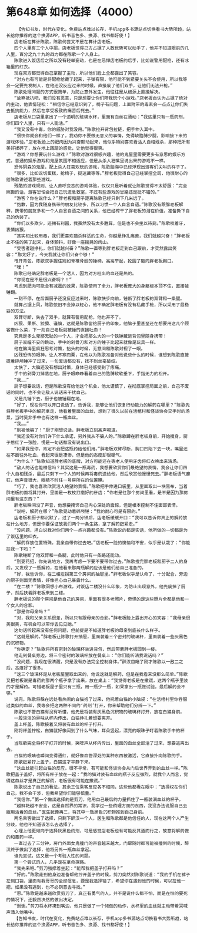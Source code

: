 # 第648章 如何选择（4000）
        【告知书友，时代在变化，免费站点难以长存，手机app多书源站点切换看书大势所趋，站长给你推荐的这个换源APP，听书音色多、换源、找书都好使！】
       店老板在算计陈歌，陈歌何尝又不是在算计店老板。
       四个人里有三个人中招，店老板觉得己方占据了人数优势可以动手了，他并不知道眼前的几人里，百分之九十九的战力都在陈歌一个人身上。
       陈歌进入饭店后之所以没有轻举妄动，也是在忌惮店老板的后手，比如说警用配枪，还有冰箱里的红衣。
       现在双方都觉得自己掌握了主动，所以他们脸上全都露出了笑容。
       “对方也有可能是将配枪给藏了起来，子弹有限，他可能不到紧要关头不会使用，所以我等会一定要先发制人，在他还没反应过来的时候，直接废了他们双手，让他们无法开枪。”
       陈歌处理问题的方式很简单，为防止意外发生，他往往是从根源上直接解决。
       “放弃抵抗吧，我们没有恶意，只是想要让你们陪我玩个小游戏。”店老板自认为占据了绝对的主动，他表情轻松：“相信你已经意识到了，椅子有问题，上面附带的毒素会一点点让你们失去抵抗能力，然后在享受极致的痛苦后死去。”
       店老板从口袋里拿出了一个透明的玻璃水杯，里面有血丝在涌动：“我这里只有一瓶药剂，你们四个人里，只有一人能活。”
       “我又没有中毒，你的威胁对我没用。”陈歌拉开背包拉链，把手伸入其中。
       “很快你就会和他们一样了，我劝你不要做无意义的事情，免得缺胳膊少腿，影响接下来的游戏体验。”店老板脸上的肥肉因为兴奋颤动起来，他似乎特别喜欢看活人自相残杀，那种把所有美好揉碎了，放在地上践踏的感觉，让他觉得很爽。
       “游戏？你想要玩什么游戏？”陈歌对游戏很感兴趣，他的鬼屋里需要更多有意思的娱乐方式，普通的娱乐游戏和鬼屋氛围不相适应，但是从杀人狂嘴里说出来的游戏不一样。
       恐怖阴森的鬼屋，配上杀人狂喜欢玩的游戏，陈歌脑海中已经浮现出游客们尖叫的样子了。
       “很多，比如说切蛋糕，抢椅子，捉迷藏等等。”胖老板觉得自己已经掌控全局，他很耐心的给陈歌讲述着那些游戏。
       残酷的游戏规则、让人直呼变态的游戏体验，仅仅只是听着就让陈歌觉得不太舒服：“完全照搬的话，游客恐怕会把自己玩进急救室，不过有些游戏的思路还是挺不错的。”
       “游客？你在说什么？”胖老板和厨子距离陈歌已经只剩下几米远了。
       “抱歉，因为我随身携带的朋友比较多，所以习惯一个人自言自语。”陈歌没有跟胖老板解释，携带的朋友多和一个人自言自语之间的关系，他已经榨干了胖老板的潜在价值，准备撕下自己的伪装了。
       “你们以多欺少，还拥有利器，我虽然没有太多胜算，但是也不会坐以待毙。”陈歌咬着牙，表情凶狠。
       “其实相比较用毒，我们更喜欢猎杀鲜活的生命，你越是挣扎痛苦，我们就越兴奋！”胖老板止不住的笑了起来，身体颤抖，好像一座摇晃的肉山。
       “受害者越挣扎，你们就越兴奋？”陈歌一直等到胖老板走到自己跟前，才突然露出笑容：“那太好了，今天我就让你们兴奋个够！”
       甩开背包，陈歌双手握住宛如脊椎骨般的锤柄，高高举起，抡圆了砸向胖老板胸口。
       “噗！”
       陈歌已经确定胖老板是一个活人，因为对方吐出的血还是热的。
       “你现在是不是很兴奋啊？！”
       考虑到肥肉可能会有减震的效果，陈歌使用了全力，胖老板庞大的身躯根本顶不住，直接被锤翻。
       一刻不停，在后面厨子还没反应过来时，陈歌快步向前，锤断了胖老板的双臂和一条腿。
       就算占据上风，陈歌依旧不会掉以轻心，他不确定胖老板有没有私藏手枪，所以采用了最稳妥的方法。
       双臂尽断，失去了双手，就算有警用配枪，他也开不了。
       凶狠、果断、狡猾、谨慎，这就是陈歌留给厨子的印象，他脑子里甚至还在想要用这几个顾客做什么菜，下一刻自己老板就被锤的直接吐血！
       究竟是多么卑鄙无耻的一个人，才会把那么大的一个铁锤藏进背包里随身携带！
       厨子双瞳不安的跳动，手中的剁骨刀和对方的锤子比起来就像是玩具一样。
       他在脑海里疯狂思考对策，抬头的时候，无意间和陈歌对视了一眼。
       凶残恐怖的眼神，让人不寒而栗，在他以为陈歌准备对他说些什么的时候，谁想到陈歌直接提着碎颅锤冲了过来，一句废话都没有，找不到丝毫破绽。
       太快了，大脑还没有想出对策，身体已经感受到了疼痛。
       手中的剁骨刀掉落在地，厨子眼睁睁看着自己的胳膊软软垂下，手指无力的松开。
       “我……”
       厨子想要说话，但是陈歌没有给他这个机会，他太谨慎了，在彻底掌控局面之前，自己不废话的同时，也不会让敌人说话来干扰自己。
       又是几锤下去，厨子也被锤翻在地。
       “好了，现在你可以开口说话了。告诉我，能够让他们恢复行动能力的解药在哪里？”陈歌先将胖老板手中的解药拿走，他看着里面的血丝，想到了很久以前在活棺村和怪谈协会交手时的场景，当时吴非手中也有这样一瓶血丝。
       “我……”
       “别被他骗了！”厨子刚想说话，胖老板立刻高声喊道。
       “我还没有对你们许下什么承诺，另外我从不骗人的。”陈歌蹲在胖老板身前，开始搜身，厨子憋红了一张脸，愣是一句话都没有说出口。
       “如果我是你，肯定不会把这瓶药给他们用。”胖老板双臂尽断，胸口凹陷下去一块，嘴里还在不断往外吐血，看起来很是凄惨，但是他的态度却很硬气。
       “为什么？”陈歌知道胖老板的底牌，对方可能还在等老人使用牙齿将红衣唤出来清场。
       “敌人的话也能相信吗？其实这是一瓶毒药，我想要欣赏你们最绝望的表情，我会让你们四个人自相残杀，最后只剩下一个人的时候再将毒药送给他，然后欣赏他慢慢死去。”胖老板语气癫狂，他声音很大，眼睛不时往一号房所在的位置瞟。
       “巧了，我也喜欢欣赏活人绝望的表情。”陈歌把手伸进口袋里，从里面取出一块黑布，当着胖老板的面将其打开，里面是一枚枚打磨好的牙齿：“你老是往那个房间里看，是不是因为那房间里有这东西？”
       胖老板瞬间没了声音，他想要掩饰自己内心深处的震惊，但是根本控制不住面部表情。
       “说吧，解药在哪？”陈歌晃动着碎颅锤：“我的耐心可是有限的。”
       店老板和厨子都沉默了，过了一两分钟后，店老板缓缓开口：“我可以告诉你真正的解药放在什么地方，但是你要保证放我们两个一条生路，拿了解药赶紧走。”
       “没问题，坦白说我对你们两个一点兴趣都没有。”陈歌说的都是实话，他所做的一切都是为了饭店里的红衣。
       “解药存放位置特殊，我亲自带你过去吧。”店老板一脸的懊恼和不安，似乎是认栽了：“你能扶我一下吗？”
       陈歌锤断了他双臂和一条腿，此时他只有一条路还能动。
       “别耍花招，你先说地方，我再考虑一下要不要带你过去。”陈歌搜完胖老板和厨子二人的身后，又发现了一瓶解药，在他看来那两瓶解药应该是他们给自己准备的。
       “好，我告诉你，在二楼左拐第三个房间的抽屉里。”胖老板似乎是认命了，十分配合，旁边的厨子则面无表情，好像担心自己暴露什么。
       “在二楼？”陈歌回想小布游戏，对饭店二楼没什么印象，为防止出现意外，他先废掉了厨子，然后扶着胖老板来到二楼。
       胖老板说的那个房间是他自己的房间，里面有很多老照片，奇怪的是这些照片全都是他和一个女人的合影。
       “那是你母亲吗？”
       “对，我和父亲关系很差，所以只有跟母亲的合影。”胖老板脸上露出开心的笑容：“我母亲很美很美，有机会可以带你去见见她。”
       这句话听起来没有任何问题，但前提是不知道胖老板的母亲到底长什么样子。
       “这就是解药。”胖老板让陈歌打开抽屉，里面装着三个密封的玻璃杯，里面装着一些灰黑色的沉积物。
       “你确定？”陈歌将所有密封的玻璃杯装进背包，然后带着胖老板回到一楼。
       他走到餐桌旁边，将三个密封的玻璃杯放在餐桌上：“你们能听清我说话吗？”
       “没问题，我现在很清醒，只是没有办法完全控制身体。”醉汉目睹了刚才陈歌以一敌二之后，态度好了很多。
       “这三个玻璃杯是从老板屋里取出来的，他说这就是解药，但是在我看来没那么简单。”陈歌又把老板说是毒药的那两个瓶子拿了出来，放在桌上：“我觉得老板是在撒谎，这两个瓶子里装的才是解药。可惜老板屋子里只有三瓶，用一瓶少一瓶，如果拿出一瓶做试验，最后解药会不够。”
       说完，陈歌将躲在远处看热闹的白猫抱了过来，他托着白猫的小脑袋：“在活棺村里你吞服过类似的血丝，我等会把这两种不同的‘药剂’打开，你来帮助他们分辨一下。”
       陈歌也不管白猫有没有听懂，他先是将装有灰黑色沉积物的玻璃杯打开，放在白猫身前。
       一股淡淡的异味从杯内传出，白猫挣扎着想要离开。
       盖上杯盖，陈歌接着又将装有血丝的杯子打开。
       刚将杯盖拧松，白猫就好像闻到了什么气味，耳朵竖起，漂亮的眼珠子盯着陈歌手中的杯子。
       当陈歌完全将杯子打开的时候，哭嚎声从杯内传出，里面的血丝全部活了过来，想要逃离出去。
       白猫的眼睛也瞬间变得通红，就好像血管深处的某种东西被激活，它直接扑向陈歌的手。
       陈歌赶紧拧上盖子，白猫这才平静下来。
       “这血丝能引起白猫的反应，很不寻常，有可能和怪谈协会从门后世界弄到的血丝一样。”陈歌把盖子盖好，将所有杯子放在一起：“我的猫对装有血丝的瓶子反应强烈，就我个人而言，觉得这血丝才是真正的解药，老板很有可能在撒谎。”
       陈歌说出了自己的看法，其余三位乘客反应各不相同，这些他都看在眼中：“选择权在你们自己，我不会干涉，但我希望你们能够慎重。”
       “我信你。”第一个做出选择的是剪刀，他用自己最后的力量抓住了一瓶装满血丝的杯子。
       “越鲜艳越不安全，这是自然界的常识，我学过一些药理方面的东西，我没办法说服自己去服用活着的血丝。”医生犹豫再三，将其中一瓶黑色沉积物推到自己身前。
       两名乘客做出了选择，只剩下醉汉一个人，医生和陈歌都是他信任的人，现在这两个人产生分歧，他也不知道该怎么去选择了。
       心理上他更倾向于选择灰黑色药剂，可是感觉店老板也有可能反其道而行之，故意将解药做的和毒药一样。
       一直过去了三分钟，房门外面女鬼撞门的声音越来越大，门扉随时都可能被撞倒的时候，醉汉终于做出了选择，他将另外一瓶血丝拿起。
       谁先尝试，这又是一个考验人性的问题。
       第一个尝试的人，几乎是在拿命探路。
       “我先来吧。”剪刀强撑着坐起：“能帮我把盖子打开吗？”
       “好的。”陈歌走到他身边准备帮他拧开盖子的时候，剪刀突然对陈歌说道：“我的手机在裤子左侧口袋，里面有我哥哥的全部信息，要是我选择错了，希望你在遇到他的时候，可以拉他一把，如果没有遇到，也不必刻意去寻找。”
       “恩。”陈歌是越来越欣赏剪刀了，真正有勇气的人，并不是说什么都不怕，而是在怕的要死的情况下，还毅然决然的做出决定。
       “谢谢。”剪刀将水杯凑到嘴边，他只是做了一个倾倒的动作，水杯里的血丝就主动带着哭喊声涌入他嘴中。
       【告知书友，时代在变化，免费站点难以长存，手机app多书源站点切换看书大势所趋，站长给你推荐的这个换源APP，听书音色多、换源、找书都好使！】